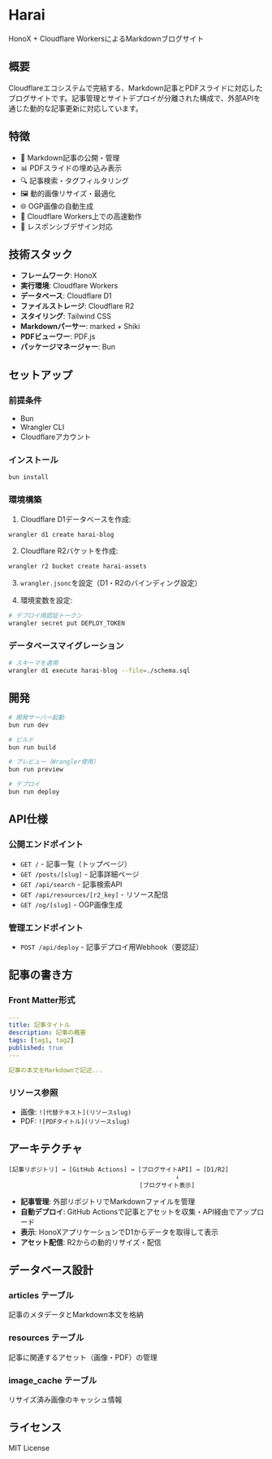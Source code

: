 # Harai

HonoX + Cloudflare WorkersによるMarkdownブログサイト

## 概要

Cloudflareエコシステムで完結する、Markdown記事とPDFスライドに対応したブログサイトです。記事管理とサイトデプロイが分離された構成で、外部APIを通じた動的な記事更新に対応しています。

## 特徴

- 📝 Markdown記事の公開・管理
- 📊 PDFスライドの埋め込み表示
- 🔍 記事検索・タグフィルタリング
- 🖼️ 動的画像リサイズ・最適化
- 🌐 OGP画像の自動生成
- 🚀 Cloudflare Workers上での高速動作
- 📱 レスポンシブデザイン対応

## 技術スタック

- **フレームワーク**: HonoX
- **実行環境**: Cloudflare Workers
- **データベース**: Cloudflare D1
- **ファイルストレージ**: Cloudflare R2
- **スタイリング**: Tailwind CSS
- **Markdownパーサー**: marked + Shiki
- **PDFビューワー**: PDF.js
- **パッケージマネージャー**: Bun

## セットアップ

### 前提条件

- Bun
- Wrangler CLI
- Cloudflareアカウント

### インストール

```bash
bun install
```

### 環境構築

1. Cloudflare D1データベースを作成:
```bash
wrangler d1 create harai-blog
```

2. Cloudflare R2バケットを作成:
```bash
wrangler r2 bucket create harai-assets
```

3. `wrangler.jsonc`を設定（D1・R2のバインディング設定）

4. 環境変数を設定:
```bash
# デプロイ用認証トークン
wrangler secret put DEPLOY_TOKEN
```

### データベースマイグレーション

```bash
# スキーマを適用
wrangler d1 execute harai-blog --file=./schema.sql
```

## 開発

```bash
# 開発サーバー起動
bun run dev

# ビルド
bun run build

# プレビュー（Wrangler使用）
bun run preview

# デプロイ
bun run deploy
```

## API仕様

### 公開エンドポイント

- `GET /` - 記事一覧（トップページ）
- `GET /posts/[slug]` - 記事詳細ページ
- `GET /api/search` - 記事検索API
- `GET /api/resources/[r2_key]` - リソース配信
- `GET /og/[slug]` - OGP画像生成

### 管理エンドポイント

- `POST /api/deploy` - 記事デプロイ用Webhook（要認証）

## 記事の書き方

### Front Matter形式

```yaml
---
title: 記事タイトル
description: 記事の概要
tags: [tag1, tag2]
published: true
---

記事の本文をMarkdownで記述...
```

### リソース参照

- 画像: `![代替テキスト](リソースslug)`
- PDF: `![PDFタイトル](リソースslug)`

## アーキテクチャ

```
[記事リポジトリ] → [GitHub Actions] → [ブログサイトAPI] → [D1/R2]
                                              ↓
                                    [ブログサイト表示]
```

- **記事管理**: 外部リポジトリでMarkdownファイルを管理
- **自動デプロイ**: GitHub Actionsで記事とアセットを収集・API経由でアップロード
- **表示**: HonoXアプリケーションでD1からデータを取得して表示
- **アセット配信**: R2からの動的リサイズ・配信

## データベース設計

### articles テーブル
記事のメタデータとMarkdown本文を格納

### resources テーブル  
記事に関連するアセット（画像・PDF）の管理

### image_cache テーブル
リサイズ済み画像のキャッシュ情報

## ライセンス

MIT License